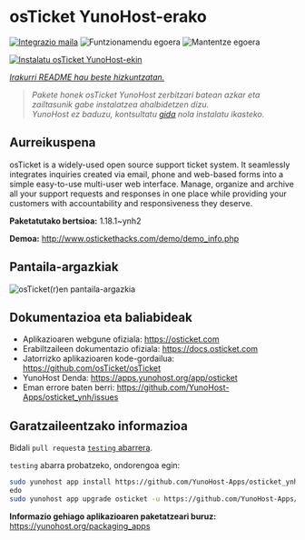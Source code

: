 <!--
Ohart ongi: README hau automatikoki sortu da <https://github.com/YunoHost/apps/tree/master/tools/readme_generator>ri esker
EZ editatu eskuz.
-->

# osTicket YunoHost-erako

[![Integrazio maila](https://dash.yunohost.org/integration/osticket.svg)](https://dash.yunohost.org/appci/app/osticket) ![Funtzionamendu egoera](https://ci-apps.yunohost.org/ci/badges/osticket.status.svg) ![Mantentze egoera](https://ci-apps.yunohost.org/ci/badges/osticket.maintain.svg)

[![Instalatu osTicket YunoHost-ekin](https://install-app.yunohost.org/install-with-yunohost.svg)](https://install-app.yunohost.org/?app=osticket)

*[Irakurri README hau beste hizkuntzatan.](./ALL_README.md)*

> *Pakete honek osTicket YunoHost zerbitzari batean azkar eta zailtasunik gabe instalatzea ahalbidetzen dizu.*  
> *YunoHost ez baduzu, kontsultatu [gida](https://yunohost.org/install) nola instalatu ikasteko.*

## Aurreikuspena

osTicket is a widely-used open source support ticket system. It seamlessly integrates inquiries created via email, phone and web-based forms into a simple easy-to-use multi-user web interface. Manage, organize and archive all your support requests and responses in one place while providing your customers with accountability and responsiveness they deserve.

**Paketatutako bertsioa:** 1.18.1~ynh2

**Demoa:** <http://www.ostickethacks.com/demo/demo_info.php>

## Pantaila-argazkiak

![osTicket(r)en pantaila-argazkia](./doc/screenshots/screenshot.png)

## Dokumentazioa eta baliabideak

- Aplikazioaren webgune ofiziala: <https://osticket.com>
- Erabiltzaileen dokumentazio ofiziala: <https://docs.osticket.com>
- Jatorrizko aplikazioaren kode-gordailua: <https://github.com/osTicket/osTicket>
- YunoHost Denda: <https://apps.yunohost.org/app/osticket>
- Eman errore baten berri: <https://github.com/YunoHost-Apps/osticket_ynh/issues>

## Garatzaileentzako informazioa

Bidali `pull request`a [`testing` abarrera](https://github.com/YunoHost-Apps/osticket_ynh/tree/testing).

`testing` abarra probatzeko, ondorengoa egin:

```bash
sudo yunohost app install https://github.com/YunoHost-Apps/osticket_ynh/tree/testing --debug
edo
sudo yunohost app upgrade osticket -u https://github.com/YunoHost-Apps/osticket_ynh/tree/testing --debug
```

**Informazio gehiago aplikazioaren paketatzeari buruz:** <https://yunohost.org/packaging_apps>
